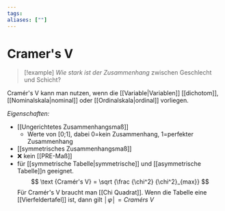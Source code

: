 ```yaml
---
tags:
aliases: [""]
---
```


# Cramer's V
> [!example]
> *Wie stark ist der Zusammenhang* zwischen Geschlecht und Schicht?

Cramér's V kann man nutzen, wenn die [[Variable|Variablen]] [[dichotom]], [[Nominalskala|nominal]] oder [[Ordinalskala|ordinal]] vorliegen.

*Eigenschaften:*
- [[Ungerichtetes Zusammenhangsmaß]]
	- Werte von [0;1], dabei 0=kein Zusammenhang, 1=perfekter Zusammenhang
- [[symmetrisches Zusammenhangsmaß]]
- ❌ kein [[PRE-Maß]]
- für [[symmetrische Tabelle|symmetrische]] und [[asymmetrische Tabelle]]n geeignet.
$$ \text {Cramér's V} = \sqrt {\frac {\chi^2} {\chi^2}_{max}}
$$
Für Cramér's V braucht man [[Chi Quadrat]]. 
Wenn die Tabelle eine [[Vierfeldertafel]] ist, dann gilt $│φ│= Cramérs\ V$